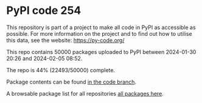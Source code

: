 # PyPI code 254

This repository is part of a project to make all code in PyPI as accessible as possible. For more information 
on the project and to find out how to utilise this data, see the website: https://py-code.org/

This repo contains 50000 packages uploaded to PyPI between 
2024-01-30 20:26 and 2024-02-05 08:52.

The repo is 44% (22493/50000) complete.

Package contents can be found [in the code branch](https://github.com/pypi-data/pypi-mirror-254/tree/code/packages).

A browsable package list for all repositories [all packages here](https://py-code.org/repositories/pypi-mirror-254).


